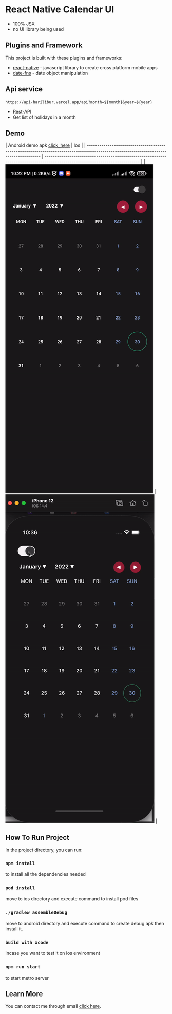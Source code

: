 # React Native Calendar UI

- 100% JSX
- no UI library being used

## Plugins and Framework

This project is built with these plugins and frameworks:

- [react-native](https://github.com/facebook/react-native) - javascript library to create cross platform mobile apps
- [date-fns](https://www.npmjs.com/package/date-fns) - date object manipulation

## Api service

`https://api-harilibur.vercel.app/api?month=${month}&year=${year}`

- Rest-API
- Get list of holidays in a month

## Demo

| Android
demo apk [click_here](https://raw.githubusercontent.com/vitorizkiimanda/personal.calendarui.reactnative/develop/demo/app-release.apk) | Ios |
| ------------------------------------------------------------------------------------------------------------------------------------- | ---------------------------------------------------------------------------------------------------------------------------- |
| ![Android Demo GIF](https://raw.githubusercontent.com/vitorizkiimanda/personal.calendarui.reactnative/develop/demo/android-demo.gif) | ![Ios Demo GIF](https://raw.githubusercontent.com/vitorizkiimanda/personal.calendarui.reactnative/develop/demo/ios-demo.gif) |

## How To Run Project

In the project directory, you can run:

### `npm install`

to install all the dependencies needed

### `pod install`

move to ios directory and execute command to install pod files

### `./gradlew assembleDebug`

move to android directory and execute command to create debug apk then install it.

### `build with xcode`

incase you want to test it on ios environment

### `npm run start`

to start metro server

## Learn More

You can contact me through email [click here](mailto:vitorizkiimanda@gmail.com).
